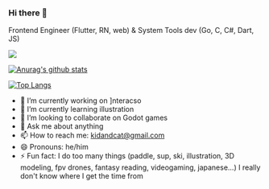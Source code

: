 ### Hi there 👋

Frontend Engineer (Flutter, RN, web) & System Tools dev (Go, C, C#, Dart, JS)

![](https://komarev.com/ghpvc/?username=your-github-username)

[![Anurag's github stats](https://github-readme-stats.vercel.app/api?username=kidandcat)](https://github.com/anuraghazra/github-readme-stats)

[![Top Langs](https://github-readme-stats.vercel.app/api/top-langs/?username=kidandcat&layout=compact)](https://github.com/anuraghazra/github-readme-stats)

- 🔭 I’m currently working on ]nteracso
- 🌱 I’m currently learning illustration
- 👯 I’m looking to collaborate on Godot games
- 💬 Ask me about anything
- 📫 How to reach me: kidandcat@gmail.com
- 😄 Pronouns: he/him
- ⚡ Fun fact: I do too many things (paddle, sup, ski, illustration, 3D modeling, fpv drones, fantasy reading, videogaming, japanese...) I really don't know where I get the time from
